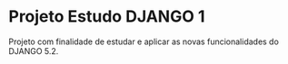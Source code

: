 # Projeto Estudo DJANGO 1
Projeto com finalidade de estudar e aplicar as novas funcionalidades do DJANGO 5.2.
